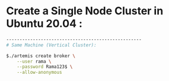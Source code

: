 # Create a Single Node Cluster in Ubuntu 20.04 :

```sh
---------------------------------------------------
# Same Machine (Vertical Cluster):

$./artemis create broker \
    --user rama \
    --password Rama123$ \
    --allow-anonymous

```